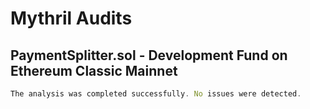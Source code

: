 # Mythril Audits
## PaymentSplitter.sol - Development Fund on Ethereum Classic Mainnet

```jsx
The analysis was completed successfully. No issues were detected.

```

